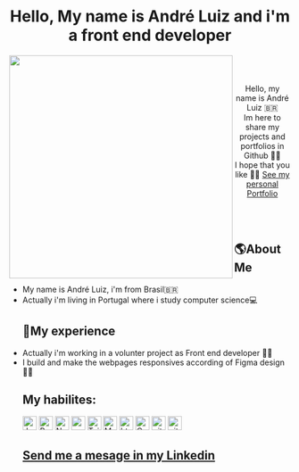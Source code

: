 <h1 align='center'>Hello, My name is André Luiz and i'm a front end developer</h1>
<p align='center'>
<img width='400' align='left' src='https://i.pinimg.com/originals/4a/70/5e/4a705e028bb9f5d50995e68c791fb10a.gif' />
  <br/>
  <br/>
  <br/>
Hello, my name is André Luiz 🇧🇷 <br/>
Im here to share my projects and portfolios in Github 🐱‍🚀 <br/>
I hope that you like 🐱‍💻
  <a href='https://myportfolio1-1-git-main-11-anddev-portfolio.vercel.app/'>See my personal Portfolio</a>
</p>
<br/>
<br/>
<ul>
  <h2>🌎About Me</h2>
  <li>
    My name is André Luiz, i'm from Brasil🇧🇷 
  </li>
  <li>
    Actually i'm living in Portugal where i study computer science💻
  </li>
</ul>
<ul>
<h2>🏡My experience</h2>
  <li> 
    Actually i'm working in a volunter project as Front end developer 👨‍💻
  </li>
  <li> 
    I build and make the webpages responsives according of Figma design🐱‍💻
  </li>
</ul>
<ul>
  <h2>My habilites:</h2>
  <img alt="Javascript" src="https://img.shields.io/badge/JavaScript-323330?style=for-the-badge&logo=javascript&logoColor=F7DF1E"    height="25px"/>
  <img alt="React" src="https://img.shields.io/badge/React-20232A?style=for-the-badge&logo=react&logoColor=61DAFB" height="25px"/>
  <img alt="Nodejs" src="https://img.shields.io/badge/-Nodejs-43853d?style=flat-square&logo=Node.js&logoColor=white"                height="25px"/>
  <img alt="npm" src="https://img.shields.io/badge/NPM-%23000000.svg?style=for-the-badge&logo=npm&logoColor=white" height="25px"/>
  <img alt="Tailwidcss" src="https://img.shields.io/badge/Tailwind_CSS-38B2AC?style=for-the-badge&logo=tailwind-css&                logoColor=white" height="25px"/>   
  <img alt="Material UI" src="https://img.shields.io/badge/Material--UI-0081CB?style=for-the-badge&logo=material-ui&                logoColor=white" height="25px"/>
  <img alt="html5" src="https://img.shields.io/badge/HTML5-E34F26?style=for-the-badge&logo=html5&logoColor=white" height="25px"/>
  <img alt="Css3" src="https://img.shields.io/badge/CSS3-1572B6?style=for-the-badge&logo=css3&logoColor=white" height="25px"/>
  <img alt="git" src="https://img.shields.io/badge/-Git-F05032?style=flat-square&logo=git&logoColor=white" height="25px"/>
  <img alt="github actions" src="https://img.shields.io/badge/-Github_Actions-2088FF?style=flat-square&logo=github-actions&logoColor=white" height="25px"/>
</ul>
<ul>
  <h2><a href='https://www.linkedin.com/in/anddev-%E3%83%84-b9915b275/?locale=en_US'>Send me a mesage in my Linkedin</a></h2>
</ul>
